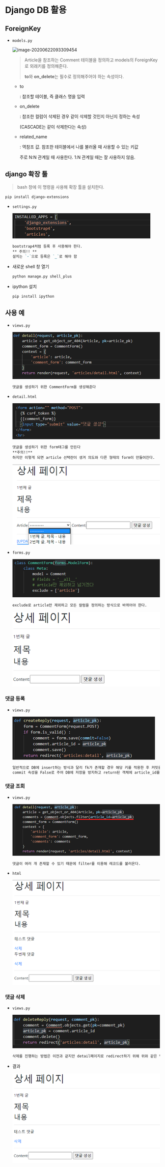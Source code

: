 # Django DB 활용

## ForeignKey

* `models.py`

  ![image-20200622093309454](C:\Users\student\AppData\Roaming\Typora\typora-user-images\image-20200622093309454.png)

  > Article을 참조하는 Comment 테이블을 정의하고 models의 ForeignKey로 외래키를 정의해준다. 
  >
  > **to**와 **on_delete**는 필수로 정의해주어야 하는 속성이다.

  * to

    : 참조할 테이블, 즉 클래스 명을 입력

  * on_delete

    : 참조한 컬럼이 삭제된 경우 같이 삭제할 것인지 아닌지 정하는 속성

    (CASCADE는 같이 삭제한다는 속성)

  * related_name

    : 역참조 값. 참조한 테이블에서 나를 불러올 때 사용할 수 있는 키값

    주로 N:N 관계일 때 사용한다. 1:N 관계일 때는 잘 사용하지 않음.

## django 확장 툴

>bash 창에 이 명령을 사용해 확장 툴을 설치한다.

```bash
pip install django-extensions
```

* `settings.py`

  ![image-20200622094330048](../images/image-20200622094330048.png)

  ```markdown
  bootstrap4처럼 등록 후 사용해야 한다.
  ** 주의!! **
  설치는 `-`으로 등록은 `_`로 해야 함
  ```

* 새로운 shell 창 열기

  ```bash
  python manage.py shell_plus
  ```

* ipython 설치

  ```bash
  pip install ipython
  ```

## 사용 예

* `views.py`

  ![image-20200622103306532](../images/image-20200622103306532.png)

  ```markdown
  댓글을 생성하기 위한 CommentForm을 생성해준다
  ```

* `detail.html`

  ![image-20200622103354043](../images/image-20200622103354043.png)

  ```markdown
  댓글을 생성하기 위한 form태그를 만든다
  **주의!!**
  하지만 이렇게 되면 article 선택란이 생겨 의도와 다른 형태의 form이 만들어진다.
  ```

  <img src="../images/image-20200622103637507.png" alt="image-20200622103637507" style="zoom:80%;" />

* `forms.py`

  ![image-20200622103709660](../images/image-20200622103709660.png)

  ```markdown
  exclude로 article만 제외하고 모든 칼럼을 정의하는 방식으로 바뀌어야 한다.
  ```

  <img src="../images/image-20200622103812287.png" alt="image-20200622103812287"  />

### 댓글 등록

* `views.py`

  ![image-20200622131835636](../images/image-20200622131835636.png)

  ```markdown
  일반적으로 DB에 insert하는 방식과 달리 fk가 존재할 경우 해당 키를 적용한 후 커밋을 해주어야 한다.
  commit 속성을 False로 주어 DB에 저장을 방지하고 return된 객체에 article_id를 지정해준 뒤 save()하는 방식으로 DB insert를 진행해야 한다.
  ```

### 댓글 조회

* `views.py`

  ![image-20200622132250070](../images/image-20200622132250070.png)

  ```markdown
  댓글이 여러 개 존재할 수 있기 때문에 filter를 이용해 레코드를 불러온다.
  ```

* `html`

  <img src="../images/image-20200622132115208.png" alt="image-20200622132115208" style="zoom:80%;" />

### 댓글 삭제

* `views.py`

  ![image-20200622132402918](../images/image-20200622132402918.png)

  ```markdown
  삭제를 진행하는 방법은 이전과 같지만 detail페이지로 redirect하기 위해 위와 같은 방법으로 삭제를 진행한다.
  ```

* 결과

  <img src="../images/image-20200622132515057.png" alt="image-20200622132515057" style="zoom:80%;" />







